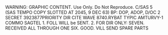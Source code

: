 WARNING: GRAPHIC CONTENT. Use Only. Do Not Reproduce. C/SAS 5 (SAS TEMPO COPY SLOTTED AT 2045, 9 DEC 63) BP: DOP, ADOP, D/OC 2 SECRET 3923877PRIORITY DIR CITE WAVE 8740.RYBAT TYPIC AMTURVY-1 COMMO SAGTEL 1. FOLL WILL be SENT. 2. FOR DIR ONLY: SEVEN. RECEIVED ALL THROUGH ONE SIX. GOOD. VILL SEND SPARE PARTS